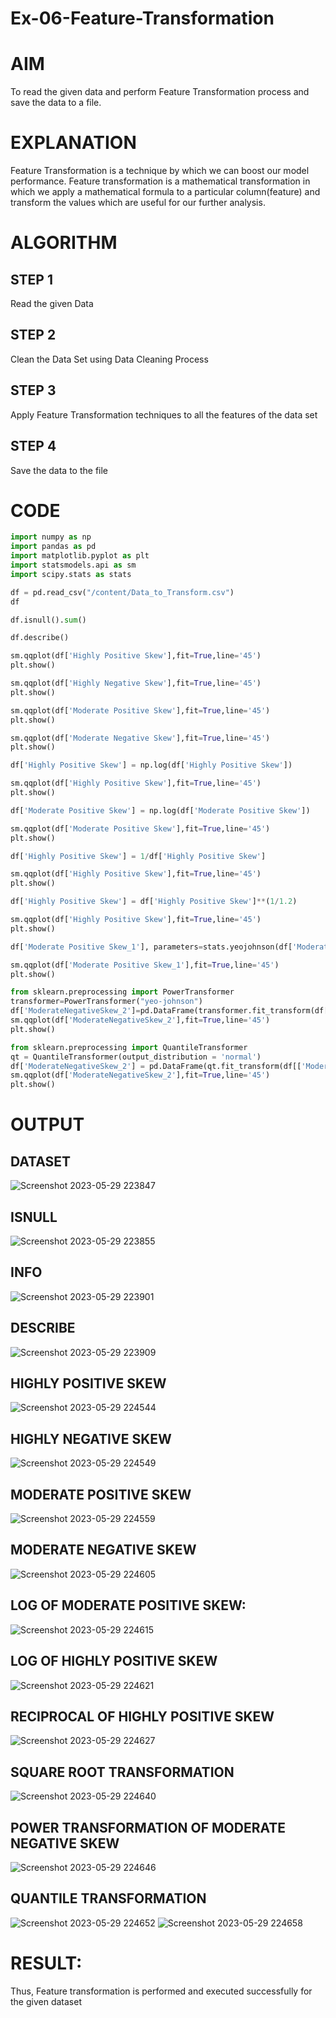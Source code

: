 # Ex-06-Feature-Transformation

# AIM

To read the given data and perform Feature Transformation process and save the data to a file.

# EXPLANATION

Feature Transformation is a technique by which we can boost our model performance. Feature transformation is a mathematical transformation in which we apply a mathematical formula to a particular column(feature) and transform the values which are useful for our further analysis.

# ALGORITHM

## STEP 1

Read the given Data

## STEP 2

Clean the Data Set using Data Cleaning Process

## STEP 3

Apply Feature Transformation techniques to all the features of the data set

## STEP 4

Save the data to the file

# CODE

```py
import numpy as np
import pandas as pd
import matplotlib.pyplot as plt
import statsmodels.api as sm
import scipy.stats as stats

df = pd.read_csv("/content/Data_to_Transform.csv")
df

df.isnull().sum()

df.describe()

sm.qqplot(df['Highly Positive Skew'],fit=True,line='45')
plt.show()

sm.qqplot(df['Highly Negative Skew'],fit=True,line='45')
plt.show()

sm.qqplot(df['Moderate Positive Skew'],fit=True,line='45')
plt.show()

sm.qqplot(df['Moderate Negative Skew'],fit=True,line='45')
plt.show()

df['Highly Positive Skew'] = np.log(df['Highly Positive Skew'])

sm.qqplot(df['Highly Positive Skew'],fit=True,line='45')
plt.show()

df['Moderate Positive Skew'] = np.log(df['Moderate Positive Skew'])

sm.qqplot(df['Moderate Positive Skew'],fit=True,line='45')
plt.show()

df['Highly Positive Skew'] = 1/df['Highly Positive Skew']

sm.qqplot(df['Highly Positive Skew'],fit=True,line='45')
plt.show()

df['Highly Positive Skew'] = df['Highly Positive Skew']**(1/1.2)

sm.qqplot(df['Highly Positive Skew'],fit=True,line='45')
plt.show()

df['Moderate Positive Skew_1'], parameters=stats.yeojohnson(df['Moderate Positive Skew'])

sm.qqplot(df['Moderate Positive Skew_1'],fit=True,line='45')
plt.show()

from sklearn.preprocessing import PowerTransformer
transformer=PowerTransformer("yeo-johnson")
df['ModerateNegativeSkew_2']=pd.DataFrame(transformer.fit_transform(df[['Moderate Negative Skew']]))
sm.qqplot(df['ModerateNegativeSkew_2'],fit=True,line='45')
plt.show()

from sklearn.preprocessing import QuantileTransformer
qt = QuantileTransformer(output_distribution = 'normal')
df['ModerateNegativeSkew_2'] = pd.DataFrame(qt.fit_transform(df[['Moderate Negative Skew']]))
sm.qqplot(df['ModerateNegativeSkew_2'],fit=True,line='45')
plt.show()

```

# OUTPUT

## DATASET

![Screenshot 2023-05-29 223847](https://github.com/Nagul71/Ex-06-Feature-Transformation/assets/118661118/6404fc01-6ffb-4d98-b0d4-d46693e79120)


## ISNULL

![Screenshot 2023-05-29 223855](https://github.com/Nagul71/Ex-06-Feature-Transformation/assets/118661118/2cffe03f-9ce9-439e-8c98-ec9f1feef8b1)


## INFO

![Screenshot 2023-05-29 223901](https://github.com/Nagul71/Ex-06-Feature-Transformation/assets/118661118/a5297899-9460-430c-b3b4-75e0a76f863a)


## DESCRIBE

![Screenshot 2023-05-29 223909](https://github.com/Nagul71/Ex-06-Feature-Transformation/assets/118661118/0c14fdfa-5b8a-4fd7-bdbb-a06a649df6f3)


## HIGHLY POSITIVE SKEW

![Screenshot 2023-05-29 224544](https://github.com/Nagul71/Ex-06-Feature-Transformation/assets/118661118/21c287d4-b514-4549-bb72-cf95a8919041)


## HIGHLY NEGATIVE SKEW

![Screenshot 2023-05-29 224549](https://github.com/Nagul71/Ex-06-Feature-Transformation/assets/118661118/3ee82cf6-3573-4e83-8671-a516b06d2157)


## MODERATE POSITIVE SKEW

![Screenshot 2023-05-29 224559](https://github.com/Nagul71/Ex-06-Feature-Transformation/assets/118661118/c79669db-5a61-421e-b9b6-5945200e445b)


## MODERATE NEGATIVE SKEW

![Screenshot 2023-05-29 224605](https://github.com/Nagul71/Ex-06-Feature-Transformation/assets/118661118/79d35dec-ded7-4973-8f15-f137b2d7f903)


## LOG OF MODERATE POSITIVE SKEW:

![Screenshot 2023-05-29 224615](https://github.com/Nagul71/Ex-06-Feature-Transformation/assets/118661118/b218222a-1371-46ed-9365-0978065e7834)


## LOG OF HIGHLY POSITIVE SKEW

![Screenshot 2023-05-29 224621](https://github.com/Nagul71/Ex-06-Feature-Transformation/assets/118661118/b249a2f7-6689-426f-b89a-adca6776ab95)


## RECIPROCAL OF HIGHLY POSITIVE SKEW
![Screenshot 2023-05-29 224627](https://github.com/Nagul71/Ex-06-Feature-Transformation/assets/118661118/3c3a5982-dd52-4ebb-bc79-48d6864e6202)


## SQUARE ROOT TRANSFORMATION
![Screenshot 2023-05-29 224640](https://github.com/Nagul71/Ex-06-Feature-Transformation/assets/118661118/afcc580d-39a0-4719-ae42-3b45969dee5b)



## POWER TRANSFORMATION OF MODERATE NEGATIVE SKEW

![Screenshot 2023-05-29 224646](https://github.com/Nagul71/Ex-06-Feature-Transformation/assets/118661118/1ecf944b-b301-4dc1-bb5a-79cc68ce1412)


## QUANTILE TRANSFORMATION

![Screenshot 2023-05-29 224652](https://github.com/Nagul71/Ex-06-Feature-Transformation/assets/118661118/c08a4139-feec-48d9-a1f1-aec71f4c1d84)
![Screenshot 2023-05-29 224658](https://github.com/Nagul71/Ex-06-Feature-Transformation/assets/118661118/758bf4ba-bf71-4e5b-9137-15b333162f51)


# RESULT:
Thus, Feature transformation is performed and executed successfully for the given dataset


